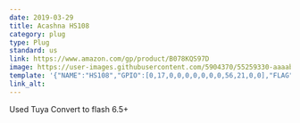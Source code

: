 ```yaml
---
date: 2019-03-29
title: Acashna HS108
category: plug
type: Plug
standard: us
link: https://www.amazon.com/gp/product/B078KQS97D
image: https://user-images.githubusercontent.com/5904370/55259330-aaaab700-5265-11e9-8e74-43dd04845ac9.png
template: '{"NAME":"HS108","GPIO":[0,17,0,0,0,0,0,0,0,56,21,0,0],"FLAG":1,"BASE":18}' 
link_alt: 
---
```


Used Tuya Convert to flash 6.5+







